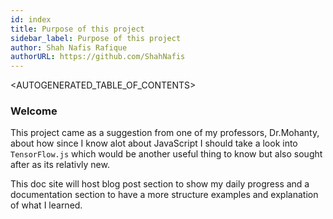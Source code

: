 ```yaml
---
id: index
title: Purpose of this project
sidebar_label: Purpose of this project
author: Shah Nafis Rafique
authorURL: https://github.com/ShahNafis
---
```

<AUTOGENERATED_TABLE_OF_CONTENTS>

### Welcome

This project came as a suggestion from one of my professors, Dr.Mohanty, about
how since I know alot about JavaScript I should take a look into `TensorFlow.js`
which would be another useful thing to know but also sought after as its
relativly new.

This doc site will host blog post section to show my daily progress and a
documentation section to have a more structure examples and explanation of what
I learned.
